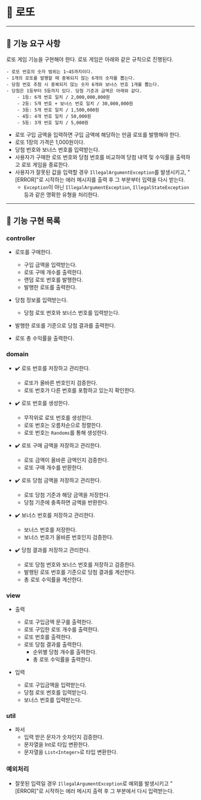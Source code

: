 # 🎰 로또

---

## 🚀 기능 요구 사항

로또 게임 기능을 구현해야 한다. 로또 게임은 아래와 같은 규칙으로 진행된다.

```
- 로또 번호의 숫자 범위는 1~45까지이다.
- 1개의 로또를 발행할 때 중복되지 않는 6개의 숫자를 뽑는다.
- 당첨 번호 추첨 시 중복되지 않는 숫자 6개와 보너스 번호 1개를 뽑는다.
- 당첨은 1등부터 5등까지 있다. 당첨 기준과 금액은 아래와 같다.
    - 1등: 6개 번호 일치 / 2,000,000,000원
    - 2등: 5개 번호 + 보너스 번호 일치 / 30,000,000원
    - 3등: 5개 번호 일치 / 1,500,000원
    - 4등: 4개 번호 일치 / 50,000원
    - 5등: 3개 번호 일치 / 5,000원
```

- 로또 구입 금액을 입력하면 구입 금액에 해당하는 만큼 로또를 발행해야 한다.
- 로또 1장의 가격은 1,000원이다.
- 당첨 번호와 보너스 번호를 입력받는다.
- 사용자가 구매한 로또 번호와 당첨 번호를 비교하여 당첨 내역 및 수익률을 출력하고 로또 게임을 종료한다.
- 사용자가 잘못된 값을 입력할 경우 `IllegalArgumentException`를 발생시키고, "[ERROR]"로 시작하는 에러 메시지를 출력 후 그 부분부터 입력을 다시 받는다.
    - `Exception`이 아닌 `IllegalArgumentException`, `IllegalStateException` 등과 같은 명확한 유형을 처리한다.

---

## 📝 기능 구현 목록

### controller
- 로또를 구매한다.
  - 구입 금액을 입력받는다.
  - 로또 구매 개수를 출력한다.
  - 랜덤 로또 번호를 발행한다.
  - 발행한 로또를 출력한다.

- 당첨 정보를 입력받는다.
  - 당첨 로또 번호와 보너스 번호를 입력받는다.

- 발행한 로또를 기준으로 당첨 결과를 출력한다.

- 로또 총 수익률을 출력한다.

### domain
- ✔️ 로또 번호를 저장하고 관리한다.
  - 로또가 올바른 번호인지 검증한다.
  - 로또 번호가 다른 번호를 포함하고 있는지 확인한다.

- ✔️ 로또 번호를 생성한다.
  - 무작위로 로또 번호를 생성한다.
  - 로또 번호는 오름차순으로 정렬한다.
  - 로또 번호는 `Randoms`를 통해 생성한다.

- ✔️ 로또 구매 금액을 저장하고 관리한다.
  - 로또 금액이 올바른 금액인지 검증한다.
  - 로또 구매 개수를 반환한다.

- ✔️ 로또 당첨 금액을 저장하고 관리한다.
  - 로또 당첨 기준과 해당 금액을 저장한다.
  - 당첨 기준에 충족하면 금액을 반환한다.

- ✔️ 보너스 번호를 저장하고 관리한다.
  - 보너스 번호를 저장한다.
  - 보너스 번호가 올바른 번호인지 검증한다.

- ✔️ 당첨 결과를 저장하고 관리한다.
  - 로또 당첨 번호와 보너스 번호를 저장하고 검증한다.
  - 발행된 로또 번호를 기준으로 당첨 결과를 계산한다.
  - 총 로또 수익률을 계산한다.

### view
- 출력
  - 로또 구입금액 문구를 출력한다.
  - 로또 구입한 로또 개수를 출력한다.
  - 로또 번호를 출력한다.
  - 로또 당첨 결과를 출력한다.
    - 순위별 당첨 개수를 출력한다.
    - 총 로또 수익률을 출력한다.

- 입력
  - 로또 구입금액을 입력받는다.
  - 당첨 로또 번호를 입력받는다.
  - 보너스 번호를 입력받는다.

### util
- 파서
  - 입력 받은 문자가 숫자인지 검증한다.
  - 문자열을 Int로 타입 변환한다.
  - 문자열을 `List<Integer>`로 타입 변환한다.

### 예외처리
- 잘못된 입력일 경우 `IllegalArgumentException`로 예외를 발생시키고 "[ERROR]"로 시작하는 에러 메시지 출력 후 그 부분에서 다시 입력받는다.